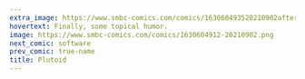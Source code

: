 ```yaml
---
extra_image: https://www.smbc-comics.com/comics/163060493520210902after.png
hovertext: Finally, some topical humor.
image: https://www.smbc-comics.com/comics/1630604912-20210902.png
next_comic: software
prev_comic: true-name
title: Plutoid
---
```


